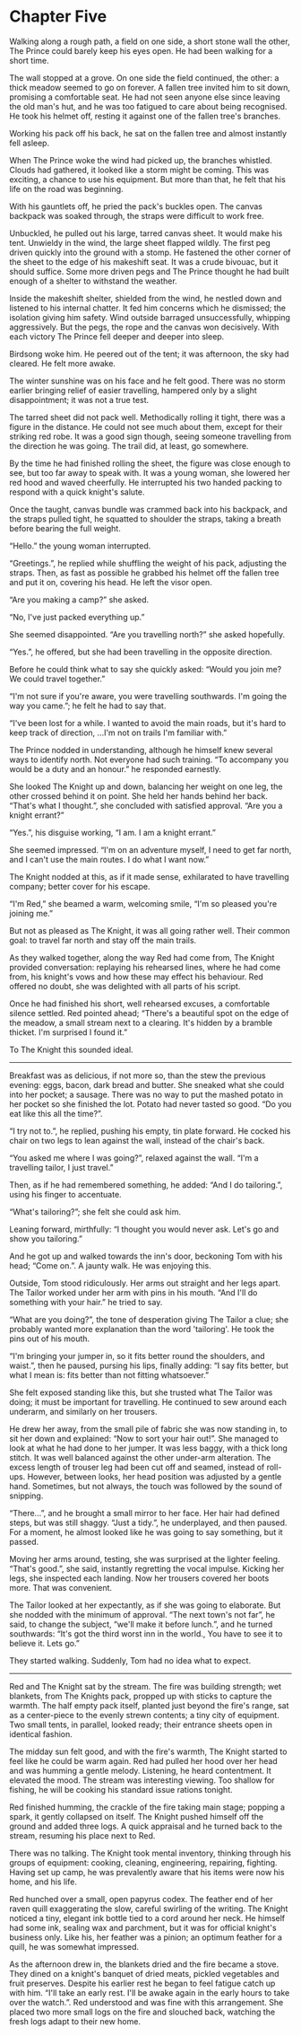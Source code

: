 # Chapter Five

Walking along a rough path, a field on one side, a short stone wall the other, The Prince could barely keep his eyes open. He had been walking for a short time.

The wall stopped at a grove. On one side the field continued, the other: a thick meadow seemed to go on forever. A fallen tree invited him to sit down, promising a comfortable seat. He had not seen anyone else since leaving the old man's hut, and he was too fatigued to care about being recognised. He took his helmet off, resting it against one of the fallen tree's branches.

Working his pack off his back, he sat on the fallen tree and almost instantly fell asleep.

When The Prince woke the wind had picked up, the branches whistled. Clouds had gathered, it looked like a storm might be coming. This was exciting, a chance to use his equipment. But more than that, he felt that his life on the road was beginning.

With his gauntlets off, he pried the pack's buckles open. The canvas backpack was soaked through, the straps were difficult to work free.

Unbuckled, he pulled out his large, tarred canvas sheet. It would make his tent. Unwieldy in the wind, the large sheet flapped wildly. The first peg driven quickly into the ground with a stomp. He fastened the other corner of the sheet to the edge of his makeshift seat. It was a crude bivouac, but it should suffice. Some more driven pegs and The Prince thought he had built enough of a shelter to withstand the weather.

Inside the makeshift shelter, shielded from the wind, he nestled down and listened to his internal chatter. It fed him concerns which he dismissed; the isolation giving him safety. Wind outside barraged unsuccessfully, whipping aggressively. But the pegs, the rope and the canvas won decisively. With each victory The Prince fell deeper and deeper into sleep.

Birdsong woke him. He peered out of the tent; it was afternoon, the sky had cleared. He felt more awake.

The winter sunshine was on his face and he felt good. There was no storm earlier bringing relief of easier travelling, hampered only by a slight disappointment; it was not a true test.

The tarred sheet did not pack well. Methodically rolling it tight, there was a figure in the distance. He could not see much about them, except for their striking red robe. It was a good sign though, seeing someone travelling from the direction he was going. The trail did, at least, go somewhere.

By the time he had finished rolling the sheet, the figure was close enough to see, but too far away to speak with. It was a young woman, she lowered her red hood and waved cheerfully. He interrupted his two handed packing to respond with a quick knight's salute.

Once the taught, canvas bundle was crammed back into his backpack, and the straps pulled tight, he squatted to shoulder the straps, taking a breath before bearing the full weight.

“Hello.” the young woman interrupted.

“Greetings.”, he replied while shuffling the weight of his pack, adjusting the straps. Then, as fast as possible he grabbed his helmet off the fallen tree and put it on, covering his head. He left the visor open.

“Are you making a camp?” she asked.

“No, I've just packed everything up.”

She seemed disappointed. “Are you travelling north?” she asked hopefully.

“Yes.”, he offered, but she had been travelling in the opposite direction.

Before he could think what to say she quickly asked: “Would you join me? We could travel together.”
  
“I'm not sure if you're aware, you were travelling southwards. I'm going the way you came.”; he felt he had to say that.

“I've been lost for a while. I wanted to avoid the main roads, but it's hard to keep track of direction, ...I'm not on trails I'm familiar with.”

The Prince nodded in understanding, although he himself knew several ways to identify north. Not everyone had such training. “To accompany you would be a duty and an honour.” he responded earnestly.

She looked The Knight up and down, balancing her weight on one leg, the other crossed behind it on point. She held her hands behind her back. “That's what I thought.”, she concluded with satisfied approval. “Are you a knight errant?”

“Yes.”, his disguise working, “I am. I am a knight errant.”

She seemed impressed. “I'm on an adventure myself, I need to get far north, and I can't use the main routes. I do what I want now.”

The Knight nodded at this, as if it made sense, exhilarated to have travelling company; better cover for his escape.

“I'm Red,” she beamed a warm, welcoming smile, “I'm so pleased you're joining me.”

But not as pleased as The Knight, it was all going rather well. Their common goal: to travel far north and stay off the main trails.

As they walked together, along the way Red had come from, The Knight provided conversation: replaying his rehearsed lines, where he had come from, his knight's vows and how these may effect his behaviour. Red offered no doubt, she was delighted with all parts of his script.

Once he had finished his short, well rehearsed excuses, a comfortable silence settled. Red pointed ahead; “There's a beautiful spot on the edge of the meadow, a small stream next to a clearing. It's hidden by a bramble thicket. I'm surprised I found it.”

To The Knight this sounded ideal.

- - -

Breakfast was as delicious, if not more so, than the stew the previous evening: eggs, bacon, dark bread and butter. She sneaked what she could into her pocket; a sausage. There was no way to put the mashed potato in her pocket so she finished the lot. Potato had never tasted so good. “Do you eat like this all the time?”.

“I try not to.”, he replied, pushing his empty, tin plate forward. He cocked his chair on two legs to lean against the wall, instead of the chair's back.

“You asked me where I was going?”, relaxed against the wall. “I'm a travelling tailor, I just travel.”

Then, as if he had remembered something, he added: “And I do tailoring.”, using his finger to accentuate.

“What's tailoring?”; she felt she could ask him.

Leaning forward, mirthfully: “I thought you would never ask. Let's go and show you tailoring.”

And he got up and walked towards the inn's door, beckoning Tom with his head; “Come on.”. A jaunty walk. He was enjoying this.

Outside, Tom stood ridiculously. Her arms out straight and her legs apart. The Tailor worked under her arm with pins in his mouth. “And I'll do something with your hair.” he tried to say.

“What are you doing?”, the tone of desperation giving The Tailor a clue; she probably wanted more explanation than the word 'tailoring'. He took the pins out of his mouth.

“I'm bringing your jumper in, so it fits better round the shoulders, and waist.”, then he paused, pursing his lips, finally adding: “I say fits better, but what I mean is: fits better than not fitting whatsoever.”

She felt exposed standing like this, but she trusted what The Tailor was doing; it must be important for travelling. He continued to sew around each underarm, and similarly on her trousers.

He drew her away, from the small pile of fabric she was now standing in, to sit her down and explained: “Now to sort your hair out!”. She managed to look at what he had done to her jumper. It was less baggy, with a thick long stitch. It was well balanced against the other under-arm alteration. The excess length of trouser leg had been cut off and seamed, instead of roll-ups. However, between looks, her head position was adjusted by a gentle hand. Sometimes, but not always, the touch was followed by the sound of snipping.

“There...”, and he brought a small mirror to her face. Her hair had defined steps, but was still shaggy. “Just a tidy.”, he underplayed, and then paused. For a moment, he almost looked like he was going to say something, but it passed.

Moving her arms around, testing, she was surprised at the lighter feeling. “That's good.”, she said, instantly regretting the vocal impulse. Kicking her legs, she inspected each landing. Now her trousers covered her boots more. That was convenient.

The Tailor looked at her expectantly, as if she was going to elaborate. But she nodded with the minimum of approval. “The next town's not far”, he said, to change the subject, “we'll make it before lunch.”, and he turned southwards: “It's got the third worst inn in the world., You have to see it to believe it. Lets go.”

They started walking. Suddenly, Tom had no idea what to expect.

- - -

Red and The Knight sat by the stream. The fire was building strength; wet blankets, from The Knights pack, propped up with sticks to capture the warmth. The half empty pack itself, planted just beyond the fire's range, sat as a center-piece to the evenly strewn contents; a tiny city of equipment. Two small tents, in parallel, looked ready; their entrance sheets open in identical fashion.

The midday sun felt good, and with the fire's warmth, The Knight started to feel like he could be warm again. Red had pulled her hood over her head and was humming a gentle melody. Listening, he heard contentment. It elevated the mood. The stream was interesting viewing. Too shallow for fishing, he will be cooking his standard issue rations tonight.

Red finished humming, the crackle of the fire taking main stage; popping a spark, it gently collapsed on itself. The Knight pushed himself off the ground and added three logs. A quick appraisal and he turned back to the stream, resuming his place next to Red.

There was no talking. The Knight took mental inventory, thinking through his groups of equipment: cooking, cleaning, engineering, repairing, fighting. Having set up camp, he was prevalently aware that his items were now his home, and his life.

Red hunched over a small, open papyrus codex. The feather end of her raven quill exaggerating the slow, careful swirling of the writing. The Knight noticed a tiny, elegant ink bottle tied to a cord around her neck. He himself had some ink, sealing wax and parchment, but it was for official knight's business only. Like his, her feather was a pinion; an optimum feather for a quill, he was somewhat impressed.

As the afternoon drew in, the blankets dried and the fire became a stove. They dined on a knight's banquet of dried meats, pickled vegetables and fruit preserves. Despite his earlier rest he began to feel fatigue catch up with him. “I'll take an early rest. I'll be awake again in the early hours to take over the watch.”. Red understood and was fine with this arrangement. She placed two more small logs on the fire and slouched back, watching the fresh logs adapt to their new home.
